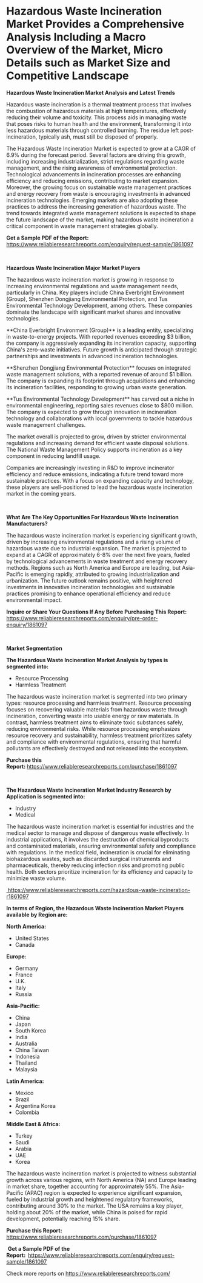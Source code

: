 <p><h1>Hazardous Waste Incineration Market Provides a Comprehensive Analysis Including a Macro Overview of the Market, Micro Details such as Market Size and Competitive Landscape</h1></p><p><strong>Hazardous Waste Incineration Market Analysis and Latest Trends</strong></p>
<p><p>Hazardous waste incineration is a thermal treatment process that involves the combustion of hazardous materials at high temperatures, effectively reducing their volume and toxicity. This process aids in managing waste that poses risks to human health and the environment, transforming it into less hazardous materials through controlled burning. The residue left post-incineration, typically ash, must still be disposed of properly.</p><p>The Hazardous Waste Incineration Market is expected to grow at a CAGR of 6.9% during the forecast period. Several factors are driving this growth, including increasing industrialization, strict regulations regarding waste management, and the rising awareness of environmental protection. Technological advancements in incineration processes are enhancing efficiency and reducing emissions, contributing to market expansion. Moreover, the growing focus on sustainable waste management practices and energy recovery from waste is encouraging investments in advanced incineration technologies. Emerging markets are also adopting these practices to address the increasing generation of hazardous waste. The trend towards integrated waste management solutions is expected to shape the future landscape of the market, making hazardous waste incineration a critical component in waste management strategies globally.</p></p>
<p><strong>Get a Sample PDF of the Report:&nbsp;</strong> <a href="https://www.reliableresearchreports.com/enquiry/request-sample/1861097?utm_campaign=32&utm_medium=2&utm_source=Github&utm_content=ia&utm_term=11032025&utm_id=hazardous-waste-incineration">https://www.reliableresearchreports.com/enquiry/request-sample/1861097</a></p>
<p>&nbsp;</p>
<p><strong>Hazardous Waste Incineration Major Market Players</strong></p>
<p><p>The hazardous waste incineration market is growing in response to increasing environmental regulations and waste management needs, particularly in China. Key players include China Everbright Environment (Group), Shenzhen Dongjiang Environmental Protection, and Tus Environmental Technology Development, among others. These companies dominate the landscape with significant market shares and innovative technologies.</p><p>**China Everbright Environment (Group)** is a leading entity, specializing in waste-to-energy projects. With reported revenues exceeding $3 billion, the company is aggressively expanding its incineration capacity, supporting China's zero-waste initiatives. Future growth is anticipated through strategic partnerships and investments in advanced incineration technologies.</p><p>**Shenzhen Dongjiang Environmental Protection** focuses on integrated waste management solutions, with a reported revenue of around $1 billion. The company is expanding its footprint through acquisitions and enhancing its incineration facilities, responding to growing urban waste generation.</p><p>**Tus Environmental Technology Development** has carved out a niche in environmental engineering, reporting sales revenues close to $800 million. The company is expected to grow through innovation in incineration technology and collaborations with local governments to tackle hazardous waste management challenges.</p><p>The market overall is projected to grow, driven by stricter environmental regulations and increasing demand for efficient waste disposal solutions. The National Waste Management Policy supports incineration as a key component in reducing landfill usage. </p><p>Companies are increasingly investing in R&D to improve incinerator efficiency and reduce emissions, indicating a future trend toward more sustainable practices. With a focus on expanding capacity and technology, these players are well-positioned to lead the hazardous waste incineration market in the coming years.</p></p>
<p>&nbsp;</p>
<p><strong>What Are The Key Opportunities For Hazardous Waste Incineration Manufacturers?</strong></p>
<p><p>The hazardous waste incineration market is experiencing significant growth, driven by increasing environmental regulations and a rising volume of hazardous waste due to industrial expansion. The market is projected to expand at a CAGR of approximately 6-8% over the next five years, fueled by technological advancements in waste treatment and energy recovery methods. Regions such as North America and Europe are leading, but Asia-Pacific is emerging rapidly, attributed to growing industrialization and urbanization. The future outlook remains positive, with heightened investments in innovative incineration technologies and sustainable practices promising to enhance operational efficiency and reduce environmental impact.</p></p>
<p><strong>Inquire or Share Your Questions If Any Before Purchasing This Report:</strong> <a href="https://www.reliableresearchreports.com/enquiry/pre-order-enquiry/1861097?utm_campaign=32&utm_medium=2&utm_source=Github&utm_content=ia&utm_term=11032025&utm_id=hazardous-waste-incineration">https://www.reliableresearchreports.com/enquiry/pre-order-enquiry/1861097</a></p>
<p>&nbsp;</p>
<p><strong>Market Segmentation</strong></p>
<p><strong>The Hazardous Waste Incineration Market Analysis by types is segmented into:</strong></p>
<p><ul><li>Resource Processing</li><li>Harmless Treatment</li></ul></p>
<p><p>The hazardous waste incineration market is segmented into two primary types: resource processing and harmless treatment. Resource processing focuses on recovering valuable materials from hazardous waste through incineration, converting waste into usable energy or raw materials. In contrast, harmless treatment aims to eliminate toxic substances safely, reducing environmental risks. While resource processing emphasizes resource recovery and sustainability, harmless treatment prioritizes safety and compliance with environmental regulations, ensuring that harmful pollutants are effectively destroyed and not released into the ecosystem.</p></p>
<p><strong>Purchase this Report:&nbsp;</strong><a href="https://www.reliableresearchreports.com/purchase/1861097?utm_campaign=32&utm_medium=2&utm_source=Github&utm_content=ia&utm_term=11032025&utm_id=hazardous-waste-incineration">https://www.reliableresearchreports.com/purchase/1861097</a></p>
<p>&nbsp;</p>
<p><strong>The Hazardous Waste Incineration Market Industry Research by Application is segmented into:</strong></p>
<p><ul><li>Industry</li><li>Medical</li></ul></p>
<p><p>The hazardous waste incineration market is essential for industries and the medical sector to manage and dispose of dangerous waste effectively. In industrial applications, it involves the destruction of chemical byproducts and contaminated materials, ensuring environmental safety and compliance with regulations. In the medical field, incineration is crucial for eliminating biohazardous wastes, such as discarded surgical instruments and pharmaceuticals, thereby reducing infection risks and promoting public health. Both sectors prioritize incineration for its efficiency and capacity to minimize waste volume.</p></p>
<p><a href="https://www.reliableresearchreports.com/hazardous-waste-incineration-r1861097?utm_campaign=32&utm_medium=2&utm_source=Github&utm_content=ia&utm_term=11032025&utm_id=hazardous-waste-incineration">&nbsp;https://www.reliableresearchreports.com/hazardous-waste-incineration-r1861097</a></p>
<p><strong>In terms of Region, the Hazardous Waste Incineration Market Players available by Region are:</strong></p>
<p>
    <p> <strong> North America: </strong>
        <ul>
            <li>United States</li>
            <li>Canada</li>
        </ul>
        </p> 
    <p> <strong> Europe: </strong>
        <ul>
            <li>Germany</li>
            <li>France</li>
            <li>U.K.</li>
            <li>Italy</li>
            <li>Russia</li>
        </ul>
        </p> 
    <p> <strong> Asia-Pacific: </strong>
        <ul>
            <li>China</li>
            <li>Japan</li>
            <li>South Korea</li>
            <li>India</li>
            <li>Australia</li>
            <li>China Taiwan</li>
            <li>Indonesia</li>
            <li>Thailand</li>
            <li>Malaysia</li>
        </ul>
        </p> 
    <p> <strong> Latin America: </strong>
        <ul>
            <li>Mexico</li>
            <li>Brazil</li>
            <li>Argentina Korea</li>
            <li>Colombia</li>
        </ul>
        </p> 
    <p> <strong> Middle East & Africa: </strong>
        <ul>
            <li>Turkey</li>
            <li>Saudi</li>
            <li>Arabia</li>
            <li>UAE</li>
            <li>Korea</li>
        </ul>
    </p>
    </p>
<p><p>The hazardous waste incineration market is projected to witness substantial growth across various regions, with North America (NA) and Europe leading in market share, together accounting for approximately 55%. The Asia-Pacific (APAC) region is expected to experience significant expansion, fueled by industrial growth and heightened regulatory frameworks, contributing around 30% to the market. The USA remains a key player, holding about 20% of the market, while China is poised for rapid development, potentially reaching 15% share.</p></p>
<p><strong>Purchase this Report: </strong><a href="https://www.reliableresearchreports.com/purchase/1861097?utm_campaign=32&utm_medium=2&utm_source=Github&utm_content=ia&utm_term=11032025&utm_id=hazardous-waste-incineration">https://www.reliableresearchreports.com/purchase/1861097</a></p>
<p>&nbsp;<strong>Get a Sample PDF of the Report:&nbsp;&nbsp;</strong><a href="https://www.reliableresearchreports.com/enquiry/request-sample/1861097?utm_campaign=32&utm_medium=2&utm_source=Github&utm_content=ia&utm_term=11032025&utm_id=hazardous-waste-incineration">https://www.reliableresearchreports.com/enquiry/request-sample/1861097</a></p>
<p><strong></strong></p>
<p>Check more reports on <a href="https://www.reliableresearchreports.com/?utm_campaign=32&utm_medium=2&utm_source=Github&utm_content=ia&utm_term=11032025&utm_id=hazardous-waste-incineration">https://www.reliableresearchreports.com/</a></p>